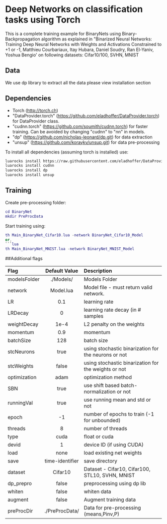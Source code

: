Deep Networks on classification tasks using Torch
=================================================
This is a complete training example for BinaryNets using Binary-Backpropagation algorithm as explained in
"Binarized Neural Networks: Training Deep Neural Networks with Weights and Activations Constrained to +1 or -1, Matthieu Courbariaux, Itay Hubara, Daniel Soudry, Ran El-Yaniv, Yoshua Bengio'
on following datasets: Cifar10/100, SVHN, MNIST

## Data
We use dp library to extract all the data please view installation section

## Dependencies
* Torch (http://torch.ch)
* "DataProvider.torch" (https://github.com/eladhoffer/DataProvider.torch) for DataProvider class.
* "cudnn.torch" (https://github.com/soumith/cudnn.torch) for faster training. Can be avoided by changing "cudnn" to "nn" in models.
* "dp" (https://github.com/nicholas-leonard/dp.git) for data extraction
* "unsup" (https://github.com/koraykv/unsup.git) for data pre-processing

To install all dependencies (assuming torch is installed) use:
```bash
luarocks install https://raw.githubusercontent.com/eladhoffer/DataProvider.torch/master/dataprovider-scm-1.rockspec
luarocks install cudnn
luarocks install dp
luarocks install unsup
```

## Training
Create pre-processing folder:
```lua
cd BinaryNet
mkdir PreProcData
```

Start training using:
```lua
th Main_BinaryNet_Cifar10.lua -network BinaryNet_Cifar10_Model
or,
```lua
th Main_BinaryNet_MNIST.lua -network BinaryNet_MNIST_Model
```

##Additional flags

|Flag             | Default Value        |Description
|:----------------|:--------------------:|:----------------------------------------------
|modelsFolder     |  ./Models/           | Models Folder
|network          |  Model.lua           | Model file - must return valid network.
|LR               |  0.1                 | learning rate
|LRDecay          |  0                   | learning rate decay (in # samples
|weightDecay      |  1e-4                | L2 penalty on the weights
|momentum         |  0.9                 | momentum
|batchSize        |  128                 | batch size
|stcNeurons       |  true                | using stochastic binarization for the neurons or not
|stcWeights       |  false               | using stochastic binarization for the weights or not
|optimization     |  adam                | optimization method
|SBN              |  true                | use shift based batch-normalization or not
|runningVal       |  true                | use running mean and std or not
|epoch            |  -1                  | number of epochs to train (-1 for unbounded)
|threads          |  8                   | number of threads
|type             |  cuda                | float or cuda
|devid            |  1                   | device ID (if using CUDA)
|load             |  none                |  load existing net weights
|save             |  time-identifier     | save directory
|dataset          |  Cifar10             | Dataset - Cifar10, Cifar100, STL10, SVHN, MNIST
|dp_prepro        |  false               | preprocessing using dp lib
|whiten           |  false               | whiten data
|augment          |  false               | Augment training data
|preProcDir       |  ./PreProcData/      | Data for pre-processing (means,Pinv,P)
